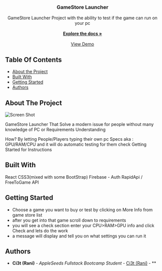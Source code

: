 <br/>
<p align="center">
 

  <h3 align="center">GameStore Launcher</h3>

  <p align="center">
    GameStore Launcher Project with the ability to test if the game can run on your pc
    <br/>
    <br/>
    <a href="https://github.com/Ci3t/GameStore"><strong>Explore the docs »</strong></a>
    <br/>
    <br/>
    <a href="https://fascinating-travesseiro-e21677.netlify.app/">View Demo</a>
   
  </p>
</p>



## Table Of Contents

* [About the Project](#about-the-project)
* [Built With](#built-with)
* [Getting Started](#getting-started)
* [Authors](#authors)


## About The Project

![Screen Shot](https://i.postimg.cc/76ZGvJzZ/Home-Page-Game-Store.jpg)

GameStore Launcher That Solve a modern issue for people without many knowledge of PC or Requirements Understanding

How?
By letting People/Players typing their own pc Specs aka : GPU/RAM/CPU
and it will do automatic testing for them 
check Getting Started for Instructions 



## Built With

React
CSS3(mixed with some BootStrap)
Firebase - Auth
RapidApi / FreeToGame API



## Getting Started

* Choose a game you want to buy or test by clicking on More Info from game store list
* after you get into that game scroll down to requirements 
* you will see a check section enter your CPU>RAM>GPU info and click Check and lets do the work 
* a message will display and tell you on what settings you can run it





## Authors

* **Ci3t (Rani)** - *AppleSeeds Fullstack Bootcamp Student* - [Ci3t (Rani)](https://github.com/Ci3t/) - **

